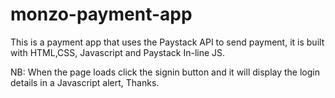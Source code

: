 # monzo-payment-app
This is a payment app that uses the Paystack API to send payment, it is built with HTML,CSS, Javascript and Paystack In-line JS.


NB: When the page loads click the signin button and it will display the login details in a Javascript alert, Thanks.

